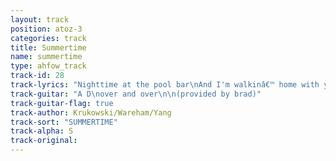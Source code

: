 ```yaml
---
layout: track
position: atoz-3
categories: track
title: Summertime
name: summertime
type: ahfow_track
track-id: 28
track-lyrics: "Nighttime at the pool bar\nAnd I'm walkinâ€™ home with you\nThe heat is just delicious\nAnd you know just what to do\n\nMorning is so perfect\nBut the noontime makes me tired\nWalking in the park now\nAnd I'm so glad that you were fired\n\nGoing to the movies\nI found a shelter from the sun\nHeard a gruesome story\nAbout a couple on the run"
track-guitar: "A D\nover and over\n\n(provided by brad)"
track-guitar-flag: true
track-author: Krukowski/Wareham/Yang
track-sort: "SUMMERTIME"
track-alpha: S
track-original: 
---
```

